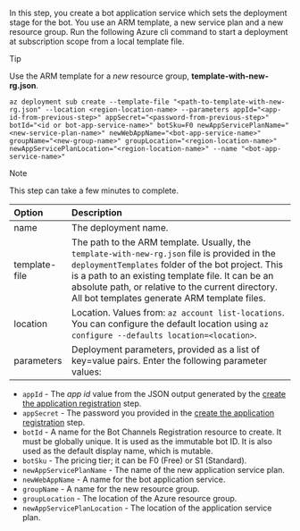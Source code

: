 In this step, you create a bot application service which sets the deployment stage for the bot. You use an ARM template, a new service plan and a new resource group. Run the following Azure cli command to start a deployment at subscription scope from a local template file.

> [!TIP]
> Use the ARM template for a _new_ resource group, **template-with-new-rg.json**.

```azurecli
az deployment sub create --template-file "<path-to-template-with-new-rg.json" --location <region-location-name> --parameters appId="<app-id-from-previous-step>" appSecret="<password-from-previous-step>" botId="<id or bot-app-service-name>" botSku=F0 newAppServicePlanName="<new-service-plan-name>" newWebAppName="<bot-app-service-name>" groupName="<new-group-name>" groupLocation="<region-location-name>" newAppServicePlanLocation="<region-location-name>" --name "<bot-app-service-name>"
```

> [!NOTE]
> This step can take a few minutes to complete.


| Option   | Description |
|:---------|:------------|
| name | The deployment name.|
| template-file | The path to the ARM template. Usually, the `template-with-new-rg.json` file is provided in the `deploymentTemplates` folder of the bot project. This is a path to an existing template file. It can be an absolute path, or relative to the current directory. All bot templates generate ARM template files.|
| location |Location. Values from: `az account list-locations`. You can configure the default location using `az configure --defaults location=<location>`. |
| parameters | Deployment parameters, provided as a list of key=value pairs. Enter the following parameter values:

- `appId` - The *app id* value from the JSON output generated by the [create the application registration](#31-create-the-azure-application-registration) step.
- `appSecret` - The password you provided in the [create the application registration](#31-create-the-azure-application-registration) step.
- `botId` - A name for the  Bot Channels Registration resource to create. It must be globally unique. It is used as the immutable bot ID. It is also used as the default display name, which is mutable.
- `botSku` - The pricing tier; it can be F0 (Free) or S1 (Standard).
- `newAppServicePlanName` - The name of the new application service plan.
- `newWebAppName` - A name for the bot application service.
- `groupName` - A name for the new resource group.
- `groupLocation` - The location of the Azure resource group.
- `newAppServicePlanLocation` - The location of the application service plan.
